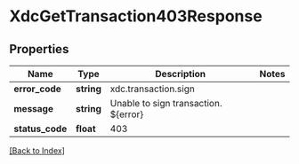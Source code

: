 # XdcGetTransaction403Response

## Properties

Name | Type | Description | Notes
------------ | ------------- | ------------- | -------------
**error_code** | **string** | xdc.transaction.sign |
**message** | **string** | Unable to sign transaction. ${error} |
**status_code** | **float** | 403 |

[[Back to Index]](../index.md)
